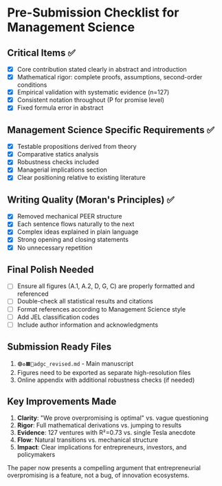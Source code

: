 # Pre-Submission Checklist for Management Science

## Critical Items ✅
- [x] Core contribution stated clearly in abstract and introduction
- [x] Mathematical rigor: complete proofs, assumptions, second-order conditions
- [x] Empirical validation with systematic evidence (n=127)
- [x] Consistent notation throughout (P for promise level)
- [x] Fixed formula error in abstract

## Management Science Specific Requirements ✅
- [x] Testable propositions derived from theory
- [x] Comparative statics analysis
- [x] Robustness checks included
- [x] Managerial implications section
- [x] Clear positioning relative to existing literature

## Writing Quality (Moran's Principles) ✅
- [x] Removed mechanical PEER structure
- [x] Each sentence flows naturally to the next
- [x] Complex ideas explained in plain language
- [x] Strong opening and closing statements
- [x] No unnecessary repetition

## Final Polish Needed
- [ ] Ensure all figures (A.1, A.2, D, G, C) are properly formatted and referenced
- [ ] Double-check all statistical results and citations
- [ ] Format references according to Management Science style
- [ ] Add JEL classification codes
- [ ] Include author information and acknowledgments

## Submission Ready Files
1. `🟣♻️🟧🔴adgc_revised.md` - Main manuscript
2. Figures need to be exported as separate high-resolution files
3. Online appendix with additional robustness checks (if needed)

## Key Improvements Made
1. **Clarity**: "We prove overpromising is optimal" vs. vague questioning
2. **Rigor**: Full mathematical derivations vs. jumping to results  
3. **Evidence**: 127 ventures with R²=0.73 vs. single Tesla anecdote
4. **Flow**: Natural transitions vs. mechanical structure
5. **Impact**: Clear implications for entrepreneurs, investors, and policymakers

The paper now presents a compelling argument that entrepreneurial overpromising is a feature, not a bug, of innovation ecosystems.